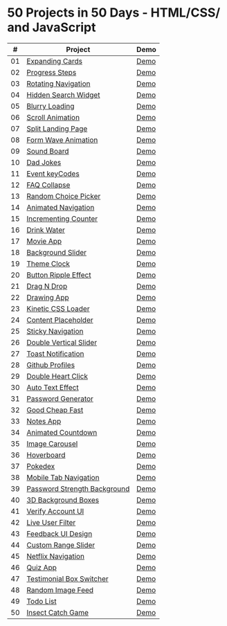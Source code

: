 ﻿# 50 Projects in 50 Days - HTML/CSS/ and JavaScript

|  #  | Project                                                                                                                        | Demo                                                                                       |
| :-: | ------------------------------------------------------------------------------------------------------------------------------ | ----------------------------------------------------------------------------------------------- |
| 01  | [Expanding Cards](https://github.com/naylin-dev/50_PROJECTS_IN_50_DAYS/tree/master/01_expanding_cards)                           | [Demo](https://naylin-dev.github.io/50_PROJECTS_IN_50_DAYS/01_expanding_cards/)              |
| 02  | [Progress Steps](https://github.com/naylin-dev/50_PROJECTS_IN_50_DAYS/tree/master/02_progress_steps)                             | [Demo](https://naylin-dev.github.io/50_PROJECTS_IN_50_DAYS/02_progress_steps/)               |
| 03  | [Rotating Navigation](https://github.com/naylin-dev/50_PROJECTS_IN_50_DAYS/tree/master/03_rotating_navigation)                   | [Demo](https://naylin-dev.github.io/50_PROJECTS_IN_50_DAYS/03_rotating_navigation/)          |
| 04  | [Hidden Search Widget](https://github.com/naylin-dev/50_PROJECTS_IN_50_DAYS/tree/master/04_hidden_search_widget)                 | [Demo](https://naylin-dev.github.io/50_PROJECTS_IN_50_DAYS/04_hidden_search_widget/)         |
| 05  | [Blurry Loading](https://github.com/naylin-dev/50_PROJECTS_IN_50_DAYS/tree/master/05_blurry_loading)                             | [Demo](https://naylin-dev.github.io/50_PROJECTS_IN_50_DAYS/05_blurry_loading/)               |
| 06  | [Scroll Animation](https://github.com/naylin-dev/50_PROJECTS_IN_50_DAYS/tree/master/06_scroll_animation)                         | [Demo](https://naylin-dev.github.io/50_PROJECTS_IN_50_DAYS/06_scroll_animation/)             |
| 07  | [Split Landing Page](https://github.com/naylin-dev/50_PROJECTS_IN_50_DAYS/tree/master/07_split_landing_page)                     | [Demo](https://naylin-dev.github.io/50_PROJECTS_IN_50_DAYS/07_split_landing_page/)           |
| 08  | [Form Wave Animation](https://github.com/naylin-dev/50_PROJECTS_IN_50_DAYS/tree/master/08_form_wave_animation)                   | [Demo](https://naylin-dev.github.io/50_PROJECTS_IN_50_DAYS/08_form_wave_animation/)          |
| 09  | [Sound Board](https://github.com/naylin-dev/50_PROJECTS_IN_50_DAYS/tree/master/09_sound_board)                                   | [Demo](https://naylin-dev.github.io/50_PROJECTS_IN_50_DAYS/09_sound_board/)                  |
| 10  | [Dad Jokes](https://github.com/naylin-dev/50_PROJECTS_IN_50_DAYS/tree/master/10_dad_jokes)                                       | [Demo](https://naylin-dev.github.io/50_PROJECTS_IN_50_DAYS/10_dad_jokes/)                    |
| 11  | [Event keyCodes](https://github.com/naylin-dev/50_PROJECTS_IN_50_DAYS/tree/master/11_event_keycodes)                             | [Demo](https://naylin-dev.github.io/50_PROJECTS_IN_50_DAYS/11_event_keycodes/)               |
| 12  | [FAQ Collapse](https://github.com/naylin-dev/50_PROJECTS_IN_50_DAYS/tree/master/12_faq_collapse)                                 | [Demo](https://naylin-dev.github.io/50_PROJECTS_IN_50_DAYS/12_faq_collapse/)                 |
| 13  | [Random Choice Picker](https://github.com/naylin-dev/50_PROJECTS_IN_50_DAYS/tree/master/13_random_choice_picker)                 | [Demo](https://naylin-dev.github.io/50_PROJECTS_IN_50_DAYS/13_random_choice_picker/)         |
| 14  | [Animated Navigation](https://github.com/naylin-dev/50_PROJECTS_IN_50_DAYS/tree/master/14_animated_navigation)                   | [Demo](https://naylin-dev.github.io/50_PROJECTS_IN_50_DAYS/14_animated_navigation/)          |
| 15  | [Incrementing Counter](https://github.com/naylin-dev/50_PROJECTS_IN_50_DAYS/tree/master/15_incrementing_counter)                 | [Demo](https://naylin-dev.github.io/50_PROJECTS_IN_50_DAYS/15_incrementing_counter/)         |
| 16  | [Drink Water](https://github.com/naylin-dev/50_PROJECTS_IN_50_DAYS/tree/master/16_drink_water)                                   | [Demo](https://naylin-dev.github.io/50_PROJECTS_IN_50_DAYS/16_drink_water/)                  |
| 17  | [Movie App](https://github.com/naylin-dev/50_PROJECTS_IN_50_DAYS/tree/master/17_movie_app)                                       | [Demo](https://naylin-dev.github.io/50_PROJECTS_IN_50_DAYS/17_movie_app/)                    |
| 18  | [Background Slider](https://github.com/naylin-dev/50_PROJECTS_IN_50_DAYS/tree/master/18_background_slider)                       | [Demo](https://naylin-dev.github.io/50_PROJECTS_IN_50_DAYS/18_background_slider/)            |
| 19  | [Theme Clock](https://github.com/naylin-dev/50_PROJECTS_IN_50_DAYS/tree/master/19_theme_clock)                                   | [Demo](https://naylin-dev.github.io/50_PROJECTS_IN_50_DAYS/19_theme_clock/)                  |
| 20  | [Button Ripple Effect](https://github.com/naylin-dev/50_PROJECTS_IN_50_DAYS/tree/master/20_ripple_effect)                        | [Demo](https://naylin-dev.github.io/50_PROJECTS_IN_50_DAYS/20_ripple_effect/)                |
| 21  | [Drag N Drop](https://github.com/naylin-dev/50_PROJECTS_IN_50_DAYS/tree/master/21_drag_n_drop)                                   | [Demo](https://naylin-dev.github.io/50_PROJECTS_IN_50_DAYS/21_drag_n_drop/)                  |
| 22  | [Drawing App](https://github.com/naylin-dev/50_PROJECTS_IN_50_DAYS/tree/master/22_drawing_app)                                   | [Demo](https://naylin-dev.github.io/50_PROJECTS_IN_50_DAYS/22_drawing_app/)                  |
| 23  | [Kinetic CSS Loader](https://github.com/naylin-dev/50_PROJECTS_IN_50_DAYS/tree/master/23_kinetic_css_loader)                     | [Demo](https://naylin-dev.github.io/50_PROJECTS_IN_50_DAYS/23_kinetic_css_loader/)           |
| 24  | [Content Placeholder](https://github.com/naylin-dev/50_PROJECTS_IN_50_DAYS/tree/master/24_content_placeholder)                   | [Demo](https://naylin-dev.github.io/50_PROJECTS_IN_50_DAYS/24_content_placeholder/)          |
| 25  | [Sticky Navigation](https://github.com/naylin-dev/50_PROJECTS_IN_50_DAYS/tree/master/25_sticky_navbar)                           | [Demo](https://naylin-dev.github.io/50_PROJECTS_IN_50_DAYS/25_sticky_navbar/)                |
| 26  | [Double Vertical Slider](https://github.com/naylin-dev/50_PROJECTS_IN_50_DAYS/tree/master/26_double_vertical_slider)             | [Demo](https://naylin-dev.github.io/50_PROJECTS_IN_50_DAYS/26_double_vertical_slider/)       |
| 27  | [Toast Notification](https://github.com/naylin-dev/50_PROJECTS_IN_50_DAYS/tree/master/27_toast_notification)                     | [Demo](https://naylin-dev.github.io/50_PROJECTS_IN_50_DAYS/27_toast_notification/)           |
| 28  | [Github Profiles](https://github.com/naylin-dev/50_PROJECTS_IN_50_DAYS/tree/master/28_github_profiles)                           | [Demo](https://naylin-dev.github.io/50_PROJECTS_IN_50_DAYS/28_github_profiles/)              |
| 29  | [Double Heart Click](https://github.com/naylin-dev/50_PROJECTS_IN_50_DAYS/tree/master/29_double_heart_click)                     | [Demo](https://naylin-dev.github.io/50_PROJECTS_IN_50_DAYS/29_double_heart_click/)           |
| 30  | [Auto Text Effect](https://github.com/naylin-dev/50_PROJECTS_IN_50_DAYS/tree/master/30_auto_text_effect)                         | [Demo](https://naylin-dev.github.io/50_PROJECTS_IN_50_DAYS/30_auto_text_effect/)             |
| 31  | [Password Generator](https://github.com/naylin-dev/50_PROJECTS_IN_50_DAYS/tree/master/31_password_generator)                     | [Demo](https://naylin-dev.github.io/50_PROJECTS_IN_50_DAYS/31_password_generator/)           |
| 32  | [Good Cheap Fast](https://github.com/naylin-dev/50_PROJECTS_IN_50_DAYS/tree/master/32_good_cheap_fast)                           | [Demo](https://naylin-dev.github.io/50_PROJECTS_IN_50_DAYS/32_good_cheap_fast/)              |
| 33  | [Notes App](https://github.com/naylin-dev/50_PROJECTS_IN_50_DAYS/tree/master/33_notes_app)                                       | [Demo](https://naylin-dev.github.io/50_PROJECTS_IN_50_DAYS/33_notes_app/)                    |
| 34  | [Animated Countdown](https://github.com/naylin-dev/50_PROJECTS_IN_50_DAYS/tree/master/34_animated_countdown)                     | [Demo](https://naylin-dev.github.io/50_PROJECTS_IN_50_DAYS/34_animated_countdown/)           |
| 35  | [Image Carousel](https://github.com/naylin-dev/50_PROJECTS_IN_50_DAYS/tree/master/35_image_carousel)                             | [Demo](https://naylin-dev.github.io/50_PROJECTS_IN_50_DAYS/35_image_carousel/)               |
| 36  | [Hoverboard](https://github.com/naylin-dev/50_PROJECTS_IN_50_DAYS/tree/master/36_hoverboard)                                     | [Demo](https://naylin-dev.github.io/50_PROJECTS_IN_50_DAYS/36_hoverboard/)                   |
| 37  | [Pokedex](https://github.com/naylin-dev/50_PROJECTS_IN_50_DAYS/tree/master/37_pokedex)                                           | [Demo](https://naylin-dev.github.io/50_PROJECTS_IN_50_DAYS/37_pokedex/)                      |
| 38  | [Mobile Tab Navigation](https://github.com/naylin-dev/50_PROJECTS_IN_50_DAYS/tree/master/38_mobile_tab_navigation)               | [Demo](https://naylin-dev.github.io/50_PROJECTS_IN_50_DAYS/38_mobile_tab_navigation/)        |
| 39  | [Password Strength Background](https://github.com/naylin-dev/50_PROJECTS_IN_50_DAYS/tree/master/39_password_strength_background) | [Demo](https://naylin-dev.github.io/50_PROJECTS_IN_50_DAYS/39_password_strength_background/) |
| 40  | [3D Background Boxes](https://github.com/naylin-dev/50_PROJECTS_IN_50_DAYS/tree/master/40_3d_background_boxes)                   | [Demo](https://naylin-dev.github.io/50_PROJECTS_IN_50_DAYS/40_3d_background_boxes/)          |
| 41  | [Verify Account UI](https://github.com/naylin-dev/50_PROJECTS_IN_50_DAYS/tree/master/41_verify_account_ui)                       | [Demo](https://naylin-dev.github.io/50_PROJECTS_IN_50_DAYS/41_verify_account_ui/)            |
| 42  | [Live User Filter](https://github.com/naylin-dev/50_PROJECTS_IN_50_DAYS/tree/master/42_live_user_filter)                         | [Demo](https://naylin-dev.github.io/50_PROJECTS_IN_50_DAYS/42_live_user_filter/)             |
| 43  | [Feedback UI Design](https://github.com/naylin-dev/50_PROJECTS_IN_50_DAYS/tree/master/43_feedback_ui_design)                     | [Demo](https://naylin-dev.github.io/50_PROJECTS_IN_50_DAYS/43_feedback_ui_design/)           |
| 44  | [Custom Range Slider](https://github.com/naylin-dev/50_PROJECTS_IN_50_DAYS/tree/master/44_custom_range_slider)                   | [Demo](https://naylin-dev.github.io/50_PROJECTS_IN_50_DAYS/44_custom_range_slider/)          |
| 45  | [Netflix Navigation](https://github.com/naylin-dev/50_PROJECTS_IN_50_DAYS/tree/master/45_netflix_navigation)                     | [Demo](https://naylin-dev.github.io/50_PROJECTS_IN_50_DAYS/45_netflix_navigation/)           |
| 46  | [Quiz App](https://github.com/naylin-dev/50_PROJECTS_IN_50_DAYS/tree/master/46_quiz_app)                                         | [Demo](https://naylin-dev.github.io/50_PROJECTS_IN_50_DAYS/46_quiz_app/)                     |
| 47  | [Testimonial Box Switcher](https://github.com/naylin-dev/50_PROJECTS_IN_50_DAYS/tree/master/47_testimonial_box_switcher)         | [Demo](https://naylin-dev.github.io/50_PROJECTS_IN_50_DAYS/47_testimonial_box_switcher/)     |
| 48  | [Random Image Feed](https://github.com/naylin-dev/50_PROJECTS_IN_50_DAYS/tree/master/48_random_image_feed)                       | [Demo](https://naylin-dev.github.io/50_PROJECTS_IN_50_DAYS/48_random_image_feed/)            |
| 49  | [Todo List](https://github.com/naylin-dev/50_PROJECTS_IN_50_DAYS/tree/master/49_todo_list)                                       | [Demo](https://naylin-dev.github.io/50_PROJECTS_IN_50_DAYS/49_todo_list/)                    |
| 50  | [Insect Catch Game](https://github.com/naylin-dev/50_PROJECTS_IN_50_DAYS/tree/master/50_insect_catch_game)                       | [Demo](https://naylin-dev.github.io/50_PROJECTS_IN_50_DAYS/50_insect_catch_game/)            |

